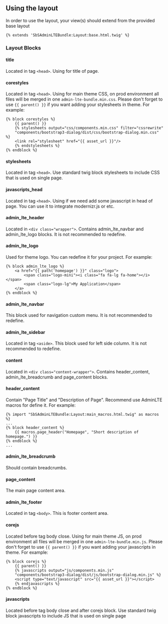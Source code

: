 ## Using the layout

In order to use the layout, your view(s) should extend from the provided base layout

```
{% extends 'SbSAdminLTEBundle:Layout:base.html.twig' %}
```

### Layout Blocks

#### title
  Located in tag `<head>`. Using for title of page.

#### corestyles
  Located in tag `<head>`. Using for main theme CSS, on prod environment all files will be merged in one `admin-lte-bundle.min.css`.
  Please don't forget to use `{{ parent() }}` if you want adding your stylesheets in theme. For example:
```twig
{% block corestyles %}
    {{ parent() }}
    {% stylesheets output="css/components.min.css" filter="cssrewrite"
    "components/bootstrap3-dialog/dist/css/bootstrap-dialog.min.css" %}
    <link rel="stylesheet" href="{{ asset_url }}"/>
    {% endstylesheets %}
{% endblock %}
```

#### stylesheets
  Located in tag `<head>`. Use standard twig block stylesheets to include CSS that is used on single page.

#### javascripts_head
  Located in tag `<head>`. Using if we need add some javascript in head of page. You can use it to integrate modernizr.js or etc.

#### admin_lte_header
  Located in `<div class="wrapper">`. Contains admin_lte_navbar and admin_lte_logo blocks. It is not recommended to redefine.

#### admin_lte_logo
  Used for theme logo. You can redefine it for your project. For example:
```twig
{% block admin_lte_logo %}
    <a href="{{ path('homepage') }}" class="logo">
        <span class="logo-mini"><i class="fa fa-lg fa-home"></i></span>
        <span class="logo-lg">My Application</span>
    </a>
{% endblock %}
```

#### admin_lte_navbar
  This block used for navigation custom menu. It is not recommended to redefine.

#### admin_lte_sidebar
  Located in tag `<aside>`. This block used for left side column. It is not recommended to redefine.

#### content
 Located in `<div class="content-wrapper">`. Contains header_content, admin_lte_breadcrumb and page_content blocks.

#### header_content
  Contain "Page Title" and "Description of Page". Recommend use AdminLTE macros for define it.
  For example:
```twig
{% import "SbSAdminLTEBundle:Layout:main_macros.html.twig" as macros %}
...
{% block header_content %}
    {{ macros.page_header("Homepage", "Short description of homepage.") }}
{% endblock %}
...
```

#### admin_lte_breadcrumb
  Should contain breadcrumbs.

#### page_content
  The main page content area.

#### admin_lte_footer
  Located in tag `<body>`. This is footer content area.

#### corejs
  Located before tag body close. Using for main theme JS, on prod environment all files will be merged in one `admin-lte-bundle.min.js`.
  Please don't forget to use `{{ parent() }}` if you want adding your javascripts in theme. For example:
```twig
{% block corejs %}
    {{ parent() }}
    {% javascripts output="js/components.min.js"
    "components/bootstrap3-dialog/dist/js/bootstrap-dialog.min.js" %}
    <script type="text/javascript" src="{{ asset_url }}"></script>
    {% endjavascripts %}
{% endblock %}
```

#### javascripts
  Located before tag body close and after corejs block. Use standard twig block javascripts to include JS that is used on single page
